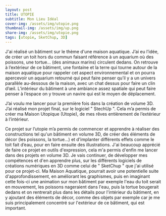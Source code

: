 ```yaml
---
layout: post
title: UTOPIE
subtitle: Mon Lieu Idéal
cover-img: /assets/img/utopie.png
thumbnail-img: /assets/img/up.png
share-img: /assets/img/utopie.png
tags: [utopie, SketChup, 3D]
---
```


J'ai réalisé un bâtiment sur le thème d'une maison aquatique. J’ai eu l’idée, de créer un toit hors du commun faisant référence à un aquarium où des poissons, une tortue... (des animaux marins) circulent dedans. On retrouve à l’extérieur de ce bâtiment, une fontaine et la terre qui tourne autour de la maison aquatique pour rappeler cet aspect environnemental et on pourra apercevoir un aquarium retourné qui peut faire penser qu’il y a un univers parallèle au-dessous de la maison, avec un chat dessus pour faire un clin d’œil. L’intérieur du bâtiment à une ambiance assez spatiale qui peut faire penser à l’espace on y trouve un navire qui est le moyen de déplacement.

J’ai voulu me lancer pour la première fois dans la création de volume 3D. J’ai réalisé mon projet final, sur le logiciel " StechUp ". Cela m’a permis de créer ma Maison Utopique (Utopie), de mes rêves entièrement de l’extérieur à l’intérieur.

Ce projet sur l’utopie m’a permis de commencer et apprendre à réaliser des constructions tel qu'un bâtiment en volume 3D, de créer des éléments de décor (les poissons, la tortue...) et d'implanter différents effets comme le toit fait d’eau, pour en faire ensuite des illustrations. J'ai beaucoup apprécié de faire ce projet en outils d'expression, cela m'a permis d'enfin me lancer dans des projets en volume 3D. Je vais continuer, de développer mes compétences et d'en apprendre plus, sur les différents logiciels de créations numériques en 3D comme celui de " SketChup " que j'ai utilisé pour ce projet-ci. Ma Maison Aquatique, pourrait avoir une potentielle suite d'approfondissement, en améliorant les graphismes, puis en imaginant cette fois-ci une animation sur mon bâtiment par exemple l'eau du toit serait en mouvement, les poissons nageraient dans l'eau, puis la tortue bougerait dedans et on rentrerait plus dans les détails pour l'intérieur du bâtiment, en y ajoutant des éléments de décor, comme des objets par exemple car je me suis principalement concentré sur l'extérieur de ce bâtiment, qui est important.
